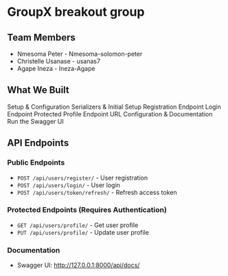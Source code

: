 # GroupX breakout group
## Team Members
- Nmesoma Peter - Nmesoma-solomon-peter
- Christelle Usanase - usanas7
- Agape Ineza - Ineza-Agape

## What We Built
Setup & Configuration
Serializers & Initial Setup
Registration Endpoint
Login Endpoint
Protected Profile Endpoint
URL Configuration & Documentation
Run the Swagger UI


## API Endpoints

### Public Endpoints
- `POST /api/users/register/` - User registration
- `POST /api/users/login/` - User login
- `POST /api/users/token/refresh/` - Refresh access token

### Protected Endpoints (Requires Authentication)
- `GET /api/users/profile/` - Get user profile
- `PUT /api/users/profile/` - Update user profile

### Documentation
- Swagger UI: http://127.0.0.1:8000/api/docs/